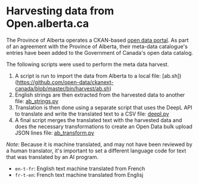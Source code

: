 # Harvesting data from Open.alberta.ca

The Province of Alberta operates a CKAN-based [open data portal](https://open.alberta.ca/opendata). As part of an agreement with the Province of Alberta, their meta-data catalogue's entries have been added to the Government of Canada's open data catalog. 

The following scripts were used to perform the meta data harvest.
1.	A script is run to import the data from  Alberta to a local file: [ab.sh])(https://github.com/open-data/ckanext-canada/blob/master/bin/harvest/ab.sh)
2.	English strings are then extracted from the harvested data to another file: [ab_strings.py](https://github.com/open-data/ckanext-canada/blob/master/bin/harvest/ab_strings.py)
3.	Translation is then done using a separate script that uses the DeepL API to translate and write the translated text to a CSV file:  [deepl.py](https://github.com/open-data/ckanext-canada/blob/master/bin/harvest/deepl.py)
4.	A final script merges the translated text with the harvested data and does the necessary transformations to create an Open Data bulk upload JSON lines file: [ab_transform.py](https://github.com/open-data/ckanext-canada/blob/master/bin/harvest/ab_transform.py)

_Note:_ Because it is machine translated, and may not have been reviewed by a human translator, it's important to set a different language code for text that was translated by an AI program. 

 - `en-t-fr`: English text machine translated from French
 - `fr-t-en`: French text machine translated from Englisj 